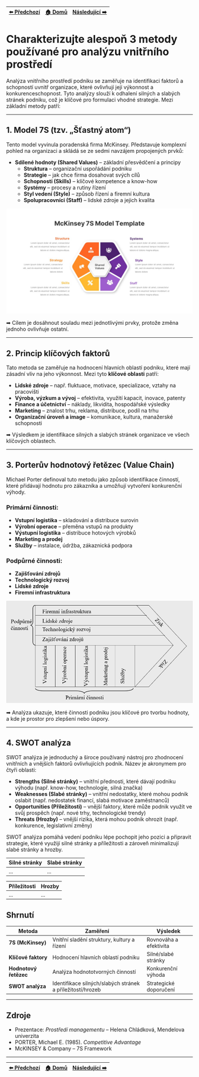 <div align="center">

| [⬅️ Předchozí](otazka_7.md) | [🏠 Domů](../../README.md) | [Následující ➡️](otazka_9.md) |
|:-------------------------:|:---------------------------:|:-----------------------------:|

</div>

# Charakterizujte alespoň 3 metody používané pro analýzu vnitřního prostředí

Analýza vnitřního prostředí podniku se zaměřuje na identifikaci faktorů a schopností uvnitř organizace, které ovlivňují její výkonnost a konkurenceschopnost. Tyto analýzy slouží k odhalení silných a slabých stránek podniku, což je klíčové pro formulaci vhodné strategie. Mezi základní metody patří:

---

## 1. Model 7S (tzv. „Šťastný atom“)

Tento model vyvinula poradenská firma McKinsey. Představuje komplexní pohled na organizaci a skládá se ze sedmi navzájem propojených prvků:

* **Sdílené hodnoty (Shared Values)** – základní přesvědčení a principy
    * **Struktura** – organizační uspořádání podniku
    * **Strategie** – jak chce firma dosahovat svých cílů
    * **Schopnosti (Skills)** – klíčové kompetence a know-how
    * **Systémy** – procesy a rutiny řízení
    * **Styl vedení (Style)** – způsob řízení a firemní kultura
    * **Spolupracovníci (Staff)** – lidské zdroje a jejich kvalita

![](../../obr\model7s.jpg)

➡ Cílem je dosáhnout souladu mezi jednotlivými prvky, protože změna jednoho ovlivňuje ostatní.

---

## 2. Princip klíčových faktorů

Tato metoda se zaměřuje na hodnocení hlavních oblastí podniku, které mají zásadní vliv na jeho výkonnost. Mezi tyto **klíčové oblasti** patří:

* **Lidské zdroje** – např. fluktuace, motivace, specializace, vztahy na pracovišti
* **Výroba, výzkum a vývoj** – efektivita, využití kapacit, inovace, patenty
* **Finance a účetnictví** – náklady, likvidita, hospodářské výsledky
* **Marketing** – znalost trhu, reklama, distribuce, podíl na trhu
* **Organizační úroveň a image** – komunikace, kultura, manažerské schopnosti

➡ Výsledkem je identifikace silných a slabých stránek organizace ve všech klíčových oblastech.

---

## 3. Porterův hodnotový řetězec (Value Chain)

Michael Porter definoval tuto metodu jako způsob identifikace činností, které přidávají hodnotu pro zákazníka a umožňují vytvoření konkurenční výhody.

### Primární činnosti:

* **Vstupní logistika** – skladování a distribuce surovin
* **Výrobní operace** – přeměna vstupů na produkty
* **Výstupní logistika** – distribuce hotových výrobků
* **Marketing a prodej**
* **Služby** – instalace, údržba, zákaznická podpora

### Podpůrné činnosti:

* **Zajišťování zdrojů**
* **Technologický rozvoj**
* **Lidské zdroje**
* **Firemní infrastruktura**

![](../../obr\porter.png)

➡ Analýza ukazuje, které činnosti podniku jsou klíčové pro tvorbu hodnoty, a kde je prostor pro zlepšení nebo úspory.

---

## 4. SWOT analýza

SWOT analýza je jednoduchý a široce používaný nástroj pro zhodnocení vnitřních a vnějších faktorů ovlivňujících podnik. Název je akronymem pro čtyři oblasti:

- **Strengths (Silné stránky)** – vnitřní přednosti, které dávají podniku výhodu (např. know-how, technologie, silná značka)
- **Weaknesses (Slabé stránky)** – vnitřní nedostatky, které mohou podnik oslabit (např. nedostatek financí, slabá motivace zaměstnanců)
- **Opportunities (Příležitosti)** – vnější faktory, které může podnik využít ve svůj prospěch (např. nové trhy, technologické trendy)
- **Threats (Hrozby)** – vnější rizika, která mohou podnik ohrozit (např. konkurence, legislativní změny)

SWOT analýza pomáhá vedení podniku lépe pochopit jeho pozici a připravit strategie, které využijí silné stránky a příležitosti a zároveň minimalizují slabé stránky a hrozby.

| Silné stránky | Slabé stránky |
|---------------|---------------|
| ...           | ...           |

| Příležitosti  | Hrozby        |
|---------------|---------------|
| ...           | ...           |

## Shrnutí

| Metoda                | Zaměření                                    | Výsledek               |
| --------------------- | ------------------------------------------- | ---------------------- |
| **7S (McKinsey)**     | Vnitřní sladění struktury, kultury a řízení | Rovnováha a efektivita |
| **Klíčové faktory**   | Hodnocení hlavních oblastí podniku          | Silné/slabé stránky    |
| **Hodnotový řetězec** | Analýza hodnototvorných činností            | Konkurenční výhoda     |
| **SWOT analýza**      | Identifikace silných/slabých stránek a příležitostí/hrozeb | Strategické doporučení |

---

## Zdroje

* Prezentace: *Prostředí managementu* – Helena Chládková, Mendelova univerzita
* PORTER, Michael E. (1985). *Competitive Advantage*
* McKINSEY & Company – 7S Framework

---

<div align="center">

| [⬅️ Předchozí](otazka_7.md) | [🏠 Domů](../../README.md) | [Následující ➡️](otazka_9.md) |
|:-------------------------:|:---------------------------:|:-----------------------------:|

</div>